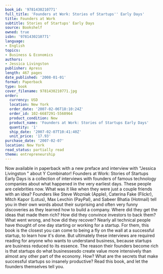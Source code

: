 ```yaml
---
book_id: '9781430210771'
full_title: 'Founders at Work: Stories of Startups'' Early Days'
title: Founders at Work
subtitle: Stories of Startups' Early Days
source: Bookshelf
owned: true
isbn: '9781430210771'
language:
- English
topics:
- Business & Economics
authors:
- Jessica Livingston
publisher: Apress
length: 467 pages
date_published: '2008-01-01'
format: Paperback
type: book
cover_filename: 9781430210771.jpg
order:
  currency: USD
  location: New York
  order_date: '2007-02-06T18:10:24Z'
  order_id: 102-6687291-5560964
  product_condition: New
  product_name: 'Founders at Work: Stories of Startups Early Days'
  quantity: '1'
  ship_date: '2007-02-07T10:41:40Z'
  unit_price: '17.93'
purchase_date: '2007-02-07'
location: New York
read_status: partially read
theme: entrepreneurship
---
```

Now available in paperback with a new preface and interview with "Jessica Livingston " about Y Combinator!
Founders at Work: Stories of Startups Early Days is a collection of interviews with founders of famous technology companies about what happened in the very earliest days. These people are celebrities now. What was it like when they were just a couple friends with an idea? Founders like Steve Wozniak (Apple), Caterina Fake (Flickr), Mitch Kapor (Lotus), Max Levchin (PayPal), and Sabeer Bhatia (Hotmail) tell you in their own words about their surprising and often very funny discoveries as they learned how to build a company.
Where did they get the ideas that made them rich? How did they convince investors to back them? What went wrong, and how did they recover?
Nearly all technical people have thought of one day starting or working for a startup. For them, this book is the closest you can come to being a fly on the wall at a successful startup, to learn how it's done.
But ultimately these interviews are required reading for anyone who wants to understand business, because startups are business reduced to its essence. The reason their founders become rich is that startups do what businessesdo create value more intensively than almost any other part of the economy. How? What are the secrets that make successful startups so insanely productive? Read this book, and let the founders themselves tell you.
